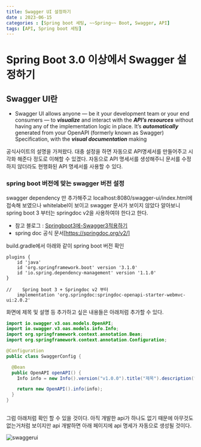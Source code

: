 ```yaml
---
title: Swagger UI 설정하기
date : 2023-06-15
categories : [Spring boot 세팅, ~~Spring~~ Boot, Swagger, API]
tags: [API, Spring boot 세팅]
---
```

# Spring Boot 3.0 이상에서 Swagger 설정하기
## Swagger UI란
*  Swagger UI allows anyone — be it your development team or your end consumers — to ***visualize*** and interact with the ***API’s resources*** without having any of the implementation logic in place. It’s ***automatically*** generated from your OpenAPI (formerly known as Swagger) Specification, with the ***visual documentation*** making 
  
공식사이트의 설명을 가져왔다. 대충 설정을 하면 자동으로 API명세서를 만들어주고 시각화 해준다 정도로 이해할 수 있겠다. 자동으로 API 명세서를 생성해주니 문서를 수정하지 않더라도 현행화된 API 명세서를 사용할 수 있다.

### spring boot 버전에 맞는 swagger 버전 설정
swagger dependency 만 추가해주고 localhost:8080/swagger-ui/index.html에 접속해 보였으나 whitelabel이 보이고 swagger 문서가 보이지 않았다 알아보니
spring boot 3 부터는 springdoc v2을 사용하여야 한다고 한다.

* 참고 블로그 : [Springboot3에-Swagger3적용하기](https://velog.io/@kjgi73k/Springboot3%EC%97%90-Swagger3%EC%A0%81%EC%9A%A9%ED%95%98%EA%B8%B0)
* spring doc 공식 문서[https://springdoc.org/v2/]
  

build.gradle에서 아래와 같이 spring boot 버전 확인
```
plugins {
    id 'java'
    id 'org.springframework.boot' version '3.1.0'
    id 'io.spring.dependency-management' version '1.1.0'
}
```

```
//    Spring boot 3 + Springdoc v2 부터
    implementation 'org.springdoc:springdoc-openapi-starter-webmvc-ui:2.0.2'
```

화면에 제목 및 설명 등 추가하고 싶은 내용들은 아래처럼 추가할 수 있다.

```java
import io.swagger.v3.oas.models.OpenAPI;
import io.swagger.v3.oas.models.info.Info;
import org.springframework.context.annotation.Bean;
import org.springframework.context.annotation.Configuration;

@Configuration
public class SwaggerConfig {

  @Bean
  public OpenAPI openAPI() {
    Info info = new Info().version("v1.0.0").title("제목").description("설명");

    return new OpenAPI().info(info);
  }
}
  
```
  그럼 아래처럼 확인 할 수 있을 것이다. 아직 개발한 api가 하나도 없기 때문에 아무것도 없는거처럼 보이지만 api 개발하면 아래 페이지에 api 명세가 자동으로 생성될 것이다. 

![swaggerui](https://github.com/hyunhyun/AWSSample/assets/18597515/15053009-096e-4f6a-9739-b5d36ffdccfe)